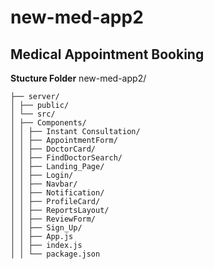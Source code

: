 # new-med-app2

## Medical Appointment Booking

**Stucture Folder** new-med-app2/
```
├── server/
│ ├── public/
│ └── src/
│ ├── Components/
│ │ ├── Instant Consultation/
│ │ ├── AppointmentForm/
│ │ ├── DoctorCard/
│ │ ├── FindDoctorSearch/
│ │ ├── Landing_Page/
│ │ ├── Login/
│ │ ├── Navbar/
│ │ ├── Notification/
│ │ ├── ProfileCard/
│ │ ├── ReportsLayout/
│ │ ├── ReviewForm/
│ │ ├── Sign_Up/
│ │ ├── App.js
│ │ ├── index.js
│ │ └── package.json
```



